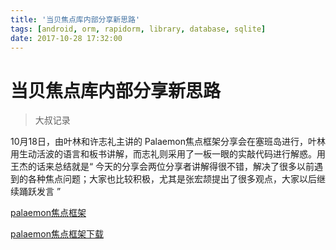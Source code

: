 ```yaml
---
title: '当贝焦点库内部分享新思路'
tags: [android, orm, rapidorm, library, database, sqlite]
date: 2017-10-28 17:32:00
---
```


# 当贝焦点库内部分享新思路

> 大叔记录

10月18日，由叶林和许志礼主讲的 Palaemon焦点框架分享会在塞班岛进行，叶林用生动活波的语言和板书讲解，而志礼则采用了一板一眼的实敲代码进行解惑。用王杰的话来总结就是“ 今天的分享会两位分享者讲解得很不错，解决了很多以前遇到的各种焦点问题；大家也比较积极，尤其是张宏颉提出了很多观点，大家以后继续踊跃发言 ”


[palaemon焦点框架](media/palaemon%E7%84%A6%E7%82%B9%E6%A1%86%E6%9E%B6.pptx)

[palaemon焦点框架下载](media/palaemon%E7%84%A6%E7%82%B9%E6%A1%86%E6%9E%B6.zip)


